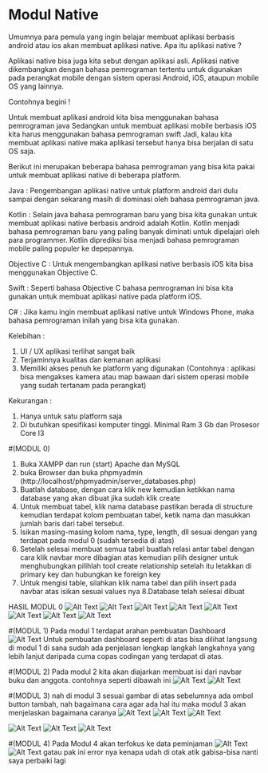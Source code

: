 # Modul Native
Umumnya para pemula yang ingin belajar membuat aplikasi berbasis android atau ios akan membuat aplikasi native. Apa itu aplikasi native ?

Aplikasi native bisa juga kita sebut dengan aplikasi asli. Aplikasi native dikembangkan dengan bahasa pemrograman tertentu untuk digunakan pada perangkat mobile dengan sistem operasi Android, iOS, ataupun mobile OS yang lainnya.

Contohnya begini !

Untuk membuat aplikasi android kita bisa menggunakan bahasa pemrograman java
Sedangkan untuk membuat aplikasi mobile berbasis iOS kita harus menggunakan bahasa pemrograman swift
Jadi, kalau kita membuat aplikasi native maka aplikasi tersebut hanya bisa berjalan di satu OS saja.

Berikut ini merupakan beberapa bahasa pemrograman yang bisa kita pakai untuk membuat aplikasi native di beberapa platform.

Java : Pengembangan aplikasi native untuk platform android dari dulu sampai dengan sekarang masih di dominasi oleh bahasa pemrograman java.

Kotlin : Selain java bahasa pemrograman baru yang bisa kita gunakan untuk membuat aplikasi native berbasis android adalah Kotlin. Kotlin menjadi bahasa pemrograman baru yang paling banyak diminati untuk dipelajari oleh para programmer. Kotlin diprediksi bisa menjadi bahasa pemrograman mobile paling populer ke depepannya.

Objective C : Untuk mengembangkan aplikasi native berbasis iOS kita bisa menggunakan Objective C.

Swift : Seperti bahasa Objective C bahasa pemrograman ini bisa kita gunakan untuk membuat aplikasi native pada platform iOS.

C# : Jika kamu ingin membuat aplikasi native untuk Windows Phone, maka bahasa pemrograman inilah yang bisa kita gunakan.

Kelebihan :
1. UI / UX aplikasi terlihat sangat baik
2. Terjaminnya kualitas dan kemanan aplikasi
3. Memiliki akses penuh ke platform yang digunakan (Contohnya : aplikasi bisa mengakses kamera atau map bawaan dari sistem operasi mobile yang sudah tertanam pada perangkat)

Kekurangan : 
1. Hanya untuk satu platform saja
2. Di butuhkan spesifikasi komputer tinggi. Minimal Ram 3 Gb dan Prosesor Core I3

#(MODUL 0)
1. Buka XAMPP dan run (start) Apache dan MySQL
2. buka Browser dan buka phpmyadmin (http://localhost/phpmyadmin/server_databases.php)
3. Buatlah database, dengan cara klik new kemudian ketikkan nama database yang akan dibuat jika sudah klik create
4. Untuk membuat tabel, klik nama database pastikan berada di structure kemudian terdapat kolom pembuatan tabel, ketik nama dan masukkan jumlah baris dari tabel tersebut.
5. Isikan masing-masing kolom nama, type, length, dll sesuai dengan yang terdapat pada modul 0 (sudah tersedia di atas)
6. Setelah selesai membuat semua tabel buatlah relasi antar tabel dengan cara klik navbar more dibagian atas kemudian pilih designer untuk menghubungkan pilihlah tool create relationship setelah itu letakkan di primary key dan hubungkan ke foreign key
7. Untuk mengisi table, silahkan klik nama tabel dan pilih insert pada navbar atas isikan sesuai values nya
8.Database telah selesai dibuat

HASIL MODUL 0
![Alt Text](https://github.com/divamaretta/Modul-Native/blob/master/Screenshot%20(315).png)
![Alt Text](https://github.com/divamaretta/Modul-Native/blob/master/Screenshot%20(316).png)
![Alt Text](https://github.com/divamaretta/Modul-Native/blob/master/Screenshot%20(317).png)
![Alt Text](https://github.com/divamaretta/Modul-Native/blob/master/Screenshot%20(318).png)
![Alt Text](https://github.com/divamaretta/Modul-Native/blob/master/Screenshot%20(319).png)
![Alt Text](https://github.com/divamaretta/Modul-Native/blob/master/Screenshot%20(320).png)
![Alt Text](https://github.com/divamaretta/Modul-Native/blob/master/Screenshot%20(321).png)
![Alt Text](https://github.com/divamaretta/Modul-Native/blob/master/Screenshot%20(322).png)


#(MODUL 1)
Pada modul 1 terdapat arahan pembuatan Dashboard
![Alt Text](https://github.com/divamaretta/Modul-Native-0-3/blob/master/Screenshot%20(285).png)
Untuk pembuatan dashboard seperti di atas bisa dilihat langsung di modul 1 di sana sudah ada penjelasan lengkap langkah langkahnya yang lebih lanjut daripada cuma copas codingan yang terdapat di atas.

#(MODUL 2)
Pada modul 2 kita akan diajarkan membuat isi dari navbar buku dan anggota. contohnya seperti dibawah ini
![Alt Text](https://github.com/divamaretta/Modul-Native-0-3/blob/master/Screenshot%20(286).png)
![Alt Text](https://github.com/divamaretta/Modul-Native-0-3/blob/master/Screenshot%20(287).png)

#(MODUL 3)
nah di modul 3 sesuai gambar di atas sebelumnya ada ombol button tambah, nah bagaimana cara agar ada hal itu maka modul 3 akan menjelaskan bagaimana caranya
![Alt Text](https://github.com/divamaretta/Modul-Native-0-3/blob/master/Screenshot%20(288).png)
![Alt Text](https://github.com/divamaretta/Modul-Native-0-3/blob/master/Screenshot%20(289).png)
![Alt Text](https://github.com/divamaretta/Modul-Native-0-3/blob/master/Screenshot%20(290).png)

![Alt Text](https://github.com/divamaretta/Modul-Native/blob/master/Screenshot%20(323).png)
![Alt Text](https://github.com/divamaretta/Modul-Native/blob/master/Screenshot%20(324).png)
![Alt Text](https://github.com/divamaretta/Modul-Native/blob/master/Screenshot%20(325).png)

#(MODUL 4)
Pada Modul 4 akan terfokus ke data peminjaman
![Alt Text](https://github.com/divamaretta/Modul-Native/blob/master/Screenshot%20(326).png)
![Alt Text](https://github.com/divamaretta/Modul-Native/blob/master/Screenshot%20(327).png)
gatau pak ini error nya kenapa udah di otak atik gabisa-bisa nanti saya perbaiki lagi

